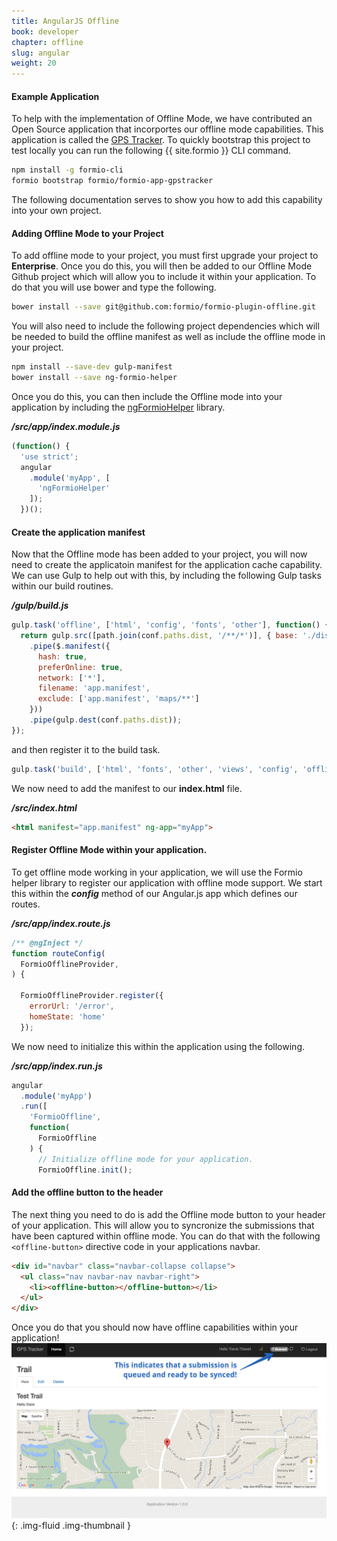 ```yaml
---
title: AngularJS Offline
book: developer
chapter: offline
slug: angular
weight: 20
---
```

#### Example Application
To help with the implementation of Offline Mode, we have contributed an Open Source application that incorportes our offline mode capabilities. This application is called the [GPS Tracker](https://github.com/formio/formio-app-gpstracker). To quickly bootstrap this project to test locally you can run the following {{ site.formio }} CLI command.

```bash
npm install -g formio-cli
formio bootstrap formio/formio-app-gpstracker
```

The following documentation serves to show you how to add this capability into your own project.

#### Adding Offline Mode to your Project

To add offline mode to your project, you must first upgrade your project to **Enterprise**. Once you do this, you will then be added to our Offline Mode Github project which will allow you to include it within your application. To do that you will use bower and type the following.

```bash
bower install --save git@github.com:formio/formio-plugin-offline.git
```

You will also need to include the following project dependencies which will be needed to build the offline manifest as well as include the offline mode in your project.

```bash
npm install --save-dev gulp-manifest
bower install --save ng-formio-helper
```

Once you do this, you can then include the Offline mode into your application by including the [ngFormioHelper](https://github.com/formio/ngFormioHelper) library.

***/src/app/index.module.js***

```javascript
(function() {
  'use strict';
  angular
    .module('myApp', [
      'ngFormioHelper'
    ]);
  })();
```

#### Create the application manifest
Now that the Offline mode has been added to your project, you will now need to create the applicatoin manifest for the application cache capability. We can use Gulp to help out with this, by including the following Gulp tasks within our build routines.

***/gulp/build.js***

```javascript
gulp.task('offline', ['html', 'config', 'fonts', 'other'], function() {
  return gulp.src([path.join(conf.paths.dist, '/**/*')], { base: './dist/' })
    .pipe($.manifest({
      hash: true,
      preferOnline: true,
      network: ['*'],
      filename: 'app.manifest',
      exclude: ['app.manifest', 'maps/**']
    }))
    .pipe(gulp.dest(conf.paths.dist));
});
```

and then register it to the build task.

```javascript
gulp.task('build', ['html', 'fonts', 'other', 'views', 'config', 'offline']);
```

We now need to add the manifest to our **index.html** file.

***/src/index.html***

```html
<html manifest="app.manifest" ng-app="myApp">
```

#### Register Offline Mode within your application.
To get offline mode working in your application, we will use the Formio helper library to register our application with offline mode support. We start this within the ***config*** method of our Angular.js app which defines our routes.

***/src/app/index.route.js***

```javascript
/** @ngInject */
function routeConfig(
  FormioOfflineProvider,
) {

  FormioOfflineProvider.register({
    errorUrl: '/error',
    homeState: 'home'
  });
```

We now need to initialize this within the application using the following.

***/src/app/index.run.js***

```javascript
angular
  .module('myApp')
  .run([
    'FormioOffline',
    function(
      FormioOffline
    ) {
      // Initialize offline mode for your application.
      FormioOffline.init();
```

#### Add the offline button to the header
The next thing you need to do is add the Offline mode button to your header of your application. This will allow you to syncronize the submissions that have been captured within offline mode. You can do that with the following ```<offline-button>``` directive code in your applications navbar.

```html
<div id="navbar" class="navbar-collapse collapse">
  <ul class="nav navbar-nav navbar-right">
    <li><offline-button></offline-button></li>
  </ul>
</div>
```

Once you do that you should now have offline capabilities within your application!
![](/assets/img/userguide/formio-offline.png){: .img-fluid .img-thumbnail }

